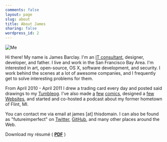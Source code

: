 ```yaml
---
comments: false
layout: page
slug: about
title: About James
sharing: false
wordpress_id: 2
---
```


![Me][me]

Hi there! My name is James Barclay. I'm an [IT consultant][1], designer, developer, and father. I live and work in the San Francisco Bay Area. I'm interested in art, open-source, OS X, software development, and security. I work behind the scenes at a lot of awesome companies, and I frequently get to solve interesting problems for them.

From April 2010 - April 2011 I drew a trading card every day and posted said drawings to my [Tumbleog][2]. I've also made [a][3] [few][4] [comics][5], designed a [few][6] [Websites][7], and started and co-hosted a podcast about my former hometown of Flint, MI.

You can contact me via email at james [at] thisdomain. I can also be found as "futureimperfect" on [Twitter][8], [GitHub][9], and many other places around the Web.

Download my résumé ( [**PDF**](/downloads/resume.pdf) )

[1]: http://lindegroup.com
[2]: http://koobtra.com/
[3]: http://magic.lib.msu.edu/search~S23?/aBarclay%2C+James./abarclay+james/1%2C4%2C7%2CB/frameset&FF=abarclay+james&3%2C%2C3
[4]: http://magic.lib.msu.edu/search~S23?/aBarclay%2C+James./abarclay+james/1%2C4%2C7%2CB/frameset&FF=abarclay+james&2%2C%2C3
[5]: http://magic.lib.msu.edu/search~S23?/aBarclay%2C+James./abarclay+james/1%2C4%2C7%2CB/frameset&FF=abarclay+james&1%2C%2C3
[6]: http://everythingisgray.carbonmade.com/
[7]: http://ipad.wharton.upenn.edu/
[8]: https://twitter.com/futureimperfect
[9]: https://github.com/futureimperfect
[me]: /images/me.jpg

